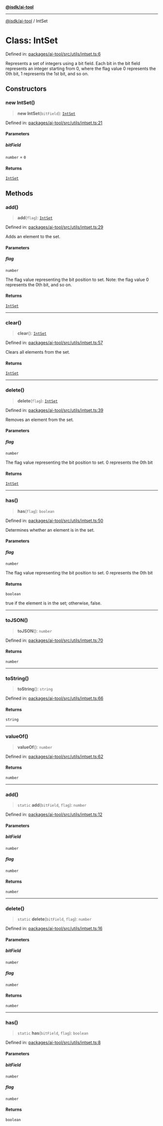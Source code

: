 [**@isdk/ai-tool**](../README.md)

***

[@isdk/ai-tool](../globals.md) / IntSet

# Class: IntSet

Defined in: [packages/ai-tool/src/utils/intset.ts:6](https://github.com/isdk/ai-tool.js/blob/62dd65284e1c50d2e8546a14ae292154369bdb2c/src/utils/intset.ts#L6)

Represents a set of integers using a bit field.
Each bit in the bit field represents an integer starting from 0,
where the flag value 0 represents the 0th bit, 1 represents the 1st bit, and so on.

## Constructors

### new IntSet()

> **new IntSet**(`bitField`): [`IntSet`](IntSet.md)

Defined in: [packages/ai-tool/src/utils/intset.ts:21](https://github.com/isdk/ai-tool.js/blob/62dd65284e1c50d2e8546a14ae292154369bdb2c/src/utils/intset.ts#L21)

#### Parameters

##### bitField

`number` = `0`

#### Returns

[`IntSet`](IntSet.md)

## Methods

### add()

> **add**(`flag`): [`IntSet`](IntSet.md)

Defined in: [packages/ai-tool/src/utils/intset.ts:29](https://github.com/isdk/ai-tool.js/blob/62dd65284e1c50d2e8546a14ae292154369bdb2c/src/utils/intset.ts#L29)

Adds an element to the set.

#### Parameters

##### flag

`number`

The flag value representing the bit position to set.
             Note: the flag value 0 represents the 0th bit, and so on.

#### Returns

[`IntSet`](IntSet.md)

***

### clear()

> **clear**(): [`IntSet`](IntSet.md)

Defined in: [packages/ai-tool/src/utils/intset.ts:57](https://github.com/isdk/ai-tool.js/blob/62dd65284e1c50d2e8546a14ae292154369bdb2c/src/utils/intset.ts#L57)

Clears all elements from the set.

#### Returns

[`IntSet`](IntSet.md)

***

### delete()

> **delete**(`flag`): [`IntSet`](IntSet.md)

Defined in: [packages/ai-tool/src/utils/intset.ts:39](https://github.com/isdk/ai-tool.js/blob/62dd65284e1c50d2e8546a14ae292154369bdb2c/src/utils/intset.ts#L39)

Removes an element from the set.

#### Parameters

##### flag

`number`

The flag value representing the bit position to set. 0 represents the 0th bit

#### Returns

[`IntSet`](IntSet.md)

***

### has()

> **has**(`flag`): `boolean`

Defined in: [packages/ai-tool/src/utils/intset.ts:50](https://github.com/isdk/ai-tool.js/blob/62dd65284e1c50d2e8546a14ae292154369bdb2c/src/utils/intset.ts#L50)

Determines whether an element is in the set.

#### Parameters

##### flag

`number`

The flag value representing the bit position to set. 0 represents the 0th bit

#### Returns

`boolean`

true if the element is in the set; otherwise, false.

***

### toJSON()

> **toJSON**(): `number`

Defined in: [packages/ai-tool/src/utils/intset.ts:70](https://github.com/isdk/ai-tool.js/blob/62dd65284e1c50d2e8546a14ae292154369bdb2c/src/utils/intset.ts#L70)

#### Returns

`number`

***

### toString()

> **toString**(): `string`

Defined in: [packages/ai-tool/src/utils/intset.ts:66](https://github.com/isdk/ai-tool.js/blob/62dd65284e1c50d2e8546a14ae292154369bdb2c/src/utils/intset.ts#L66)

#### Returns

`string`

***

### valueOf()

> **valueOf**(): `number`

Defined in: [packages/ai-tool/src/utils/intset.ts:62](https://github.com/isdk/ai-tool.js/blob/62dd65284e1c50d2e8546a14ae292154369bdb2c/src/utils/intset.ts#L62)

#### Returns

`number`

***

### add()

> `static` **add**(`bitField`, `flag`): `number`

Defined in: [packages/ai-tool/src/utils/intset.ts:12](https://github.com/isdk/ai-tool.js/blob/62dd65284e1c50d2e8546a14ae292154369bdb2c/src/utils/intset.ts#L12)

#### Parameters

##### bitField

`number`

##### flag

`number`

#### Returns

`number`

***

### delete()

> `static` **delete**(`bitField`, `flag`): `number`

Defined in: [packages/ai-tool/src/utils/intset.ts:16](https://github.com/isdk/ai-tool.js/blob/62dd65284e1c50d2e8546a14ae292154369bdb2c/src/utils/intset.ts#L16)

#### Parameters

##### bitField

`number`

##### flag

`number`

#### Returns

`number`

***

### has()

> `static` **has**(`bitField`, `flag`): `boolean`

Defined in: [packages/ai-tool/src/utils/intset.ts:8](https://github.com/isdk/ai-tool.js/blob/62dd65284e1c50d2e8546a14ae292154369bdb2c/src/utils/intset.ts#L8)

#### Parameters

##### bitField

`number`

##### flag

`number`

#### Returns

`boolean`
